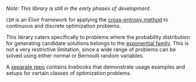_Note: This library is still in the early phases of development._

`CEM` is an Elixir framework for applying the 
[cross-entropy method](https://en.wikipedia.org/wiki/Cross-entropy_method) to 
continuous and discrete optimization problems.

This library caters specifically to problems where the probability distribution
for generating candidate solutions belongs to the 
[exponential family](https://en.wikipedia.org/wiki/Exponential_family). This is
not a very restrictive limitation, since a wide range of problems can be solved
using either normal or Bernoulli random variables. 

A [separate repo](https://github.com/epfahl/cem_examples) contains livebooks 
that demonstrate usage examples and setups for certain classes of optimization 
problems. 